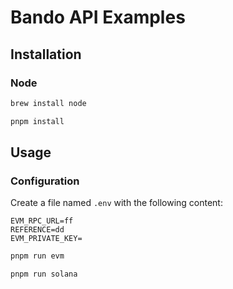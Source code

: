 # Bando API Examples

## Installation

### Node

```bash
brew install node
```



```bash
pnpm install
```

## Usage


### Configuration

Create a file named `.env` with the following content:

```env
EVM_RPC_URL=ff
REFERENCE=dd
EVM_PRIVATE_KEY=
``` 

```bash
pnpm run evm
```

```bash
pnpm run solana
```
